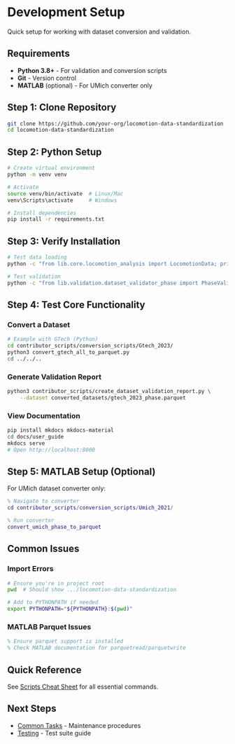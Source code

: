 # Development Setup

Quick setup for working with dataset conversion and validation.

## Requirements

- **Python 3.8+** - For validation and conversion scripts
- **Git** - Version control
- **MATLAB** (optional) - For UMich converter only

## Step 1: Clone Repository

```bash
git clone https://github.com/your-org/locomotion-data-standardization
cd locomotion-data-standardization
```

## Step 2: Python Setup

```bash
# Create virtual environment
python -m venv venv

# Activate
source venv/bin/activate  # Linux/Mac
venv\Scripts\activate     # Windows

# Install dependencies
pip install -r requirements.txt
```

## Step 3: Verify Installation

```bash
# Test data loading
python -c "from lib.core.locomotion_analysis import LocomotionData; print('✓ Data library works')"

# Test validation
python -c "from lib.validation.dataset_validator_phase import PhaseValidator; print('✓ Validation works')"
```

## Step 4: Test Core Functionality

### Convert a Dataset
```bash
# Example with GTech (Python)
cd contributor_scripts/conversion_scripts/Gtech_2023/
python3 convert_gtech_all_to_parquet.py
cd ../../..
```

### Generate Validation Report
```bash
python3 contributor_scripts/create_dataset_validation_report.py \
    --dataset converted_datasets/gtech_2023_phase.parquet
```

### View Documentation
```bash
pip install mkdocs mkdocs-material
cd docs/user_guide
mkdocs serve
# Open http://localhost:8000
```

## Step 5: MATLAB Setup (Optional)

For UMich dataset converter only:

```matlab
% Navigate to converter
cd contributor_scripts/conversion_scripts/Umich_2021/

% Run converter
convert_umich_phase_to_parquet
```

## Common Issues

### Import Errors
```bash
# Ensure you're in project root
pwd  # Should show .../locomotion-data-standardization

# Add to PYTHONPATH if needed
export PYTHONPATH="${PYTHONPATH}:$(pwd)"
```

### MATLAB Parquet Issues
```matlab
% Ensure parquet support is installed
% Check MATLAB documentation for parquetread/parquetwrite
```

## Quick Reference

See [Scripts Cheat Sheet](../reference/scripts_cheatsheet.md) for all essential commands.

## Next Steps

- [Common Tasks](tasks.md) - Maintenance procedures
- [Testing](testing.md) - Test suite guide